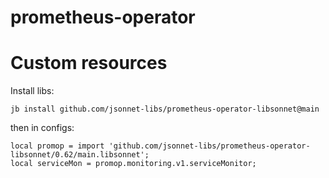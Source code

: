 # prometheus-operator

# Custom resources

Install libs:
```
jb install github.com/jsonnet-libs/prometheus-operator-libsonnet@main
```

then in configs:
```
local promop = import 'github.com/jsonnet-libs/prometheus-operator-libsonnet/0.62/main.libsonnet';
local serviceMon = promop.monitoring.v1.serviceMonitor;
```
